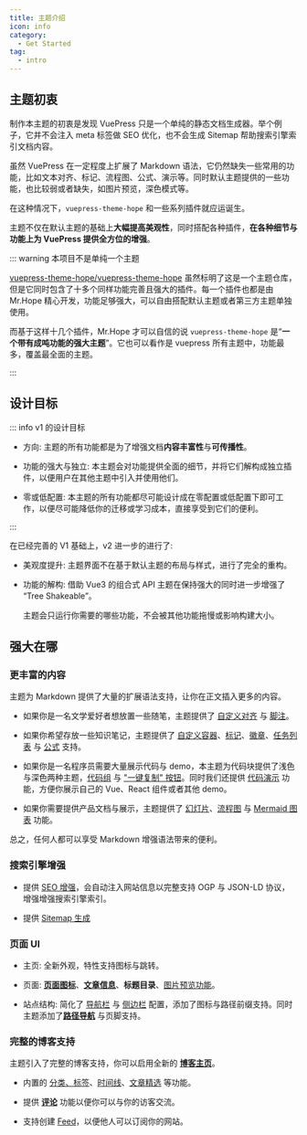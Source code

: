 ```yaml
---
title: 主题介绍
icon: info
category:
  - Get Started
tag:
  - intro
---
```


## 主题初衷

制作本主题的初衷是发现 VuePress 只是一个单纯的静态文档生成器。举个例子，它并不会注入 meta 标签做 SEO 优化，也不会生成 Sitemap 帮助搜索引擎索引文档内容。

虽然 VuePress 在一定程度上扩展了 Markdown 语法，它仍然缺失一些常用的功能，比如文本对齐、标记、流程图、公式、演示等。同时默认主题提供的一些功能，也比较弱或者缺失，如图片预览，深色模式等。

在这种情况下，`vuepress-theme-hope` 和一些系列插件就应运诞生。

主题不仅在默认主题的基础上**大幅提高美观性**，同时搭配各种插件，**在各种细节与功能上为 VuePress 提供全方位的增强**。

::: warning 本项目不是单纯一个主题

[vuepress-theme-hope/vuepress-theme-hope](https://github.com/vuepress-theme-hope/vuepress-theme-hope) 虽然标明了这是一个主题仓库，但是它同时包含了十多个同样功能完善且强大的插件。每一个插件也都是由 Mr.Hope 精心开发，功能足够强大，可以自由搭配默认主题或者第三方主题单独使用。

而基于这样十几个插件，Mr.Hope 才可以自信的说 `vuepress-theme-hope` 是“**一个带有成吨功能的强大主题**”。它也可以看作是 vuepress 所有主题中，功能最多，覆盖最全面的主题。

:::

## 设计目标

::: info v1 的设计目标

- 方向: 主题的所有功能都是为了增强文档**内容丰富性**与**可传播性**。

- 功能的强大与独立: 本主题会对功能提供全面的细节，并将它们解构成独立插件，以便用户在其他主题中引入并使用他们。

- 零或低配置: 本主题的所有功能都尽可能设计成在零配置或低配置下即可工作，以便尽可能降低你的迁移或学习成本，直接享受到它们的便利。

:::

在已经完善的 V1 基础上，v2 进一步的进行了:

- 美观度提升: 主题界面不在基于默认主题的布局与样式，进行了完全的重构。

- 功能的解构: 借助 Vue3 的组合式 API 主题在保持强大的同时进一步增强了 “Tree Shakeable”。

  主题会只运行你需要的哪些功能，不会被其他功能拖慢或影响构建大小。

## 强大在哪

### 更丰富的内容

主题为 Markdown 提供了大量的扩展语法支持，让你在正文插入更多的内容。

- 如果你是一名文学爱好者想放置一些随笔，主题提供了 [自定义对齐](../markdown/align.md) 与 [脚注](../markdown/footnote.md)。

- 如果你希望存放一些知识笔记，主题提供了 [自定义容器](../markdown/container.md)、[标记](../markdown/mark.md)、[徽章](../markdown/components.md)、[任务列表](../markdown/tasklist.md) 与 [公式](../markdown/tex.md) 支持。

- 如果你是一名程序员需要大量展示代码与 demo，本主题为代码块提供了浅色与深色两种主题，[代码组](../markdown/code-group.md) 与 ["一键复制" 按钮](../feature/copy-code.md)。同时我们还提供 [代码演示](../markdown/demo.md) 功能，方便你展示自己的 Vue、React 组件或者其他 demo。

- 如果你需要提供产品文档与展示，主题提供了 [幻灯片](../markdown/presentation.md)、[流程图](../markdown/flowchart.md) 与 [Mermaid 图表](../markdown/mermaid.md) 功能。

总之，任何人都可以享受 Markdown 增强语法带来的便利。

### 搜索引擎增强

- 提供 [SEO 增强](../feature/seo.md)，会自动注入网站信息以完整支持 OGP 与 JSON-LD 协议，增强增强搜索引擎索引。

- 提供 [Sitemap 生成](../feature/sitemap.md)

### 页面 UI

- 主页: 全新外观，特性支持图标与跳转。

- 页面: [**页面图标**](../interface/icon.md)、[**文章信息**](../feature/page-info.md)、**标题目录**、[图片预览功能](../feature/photo-swipe.md)。

- 站点结构: 简化了 [导航栏](../layout/navbar.md) 与 [侧边栏](../layout/sidebar.md) 配置，添加了图标与路径前缀支持。同时主题添加了[**路径导航**](../layout/page.md#路径导航) 与页脚支持。

### 完整的博客支持

主题引入了完整的博客支持，你可以启用全新的 [**博客主页**](../blog/home.md)。

- 内置的 [分类、标签](../blog/category-and-tags.md)、[时间线](../blog/timeline.md)、[文章精选](../blog/article.md) 等功能。

- 提供 [**评论**](../feature/comment.md) 功能以便你可以与你的访客交流。

- 支持创建 [Feed](../feature/feed.md)，以便他人可以订阅你的网站。
